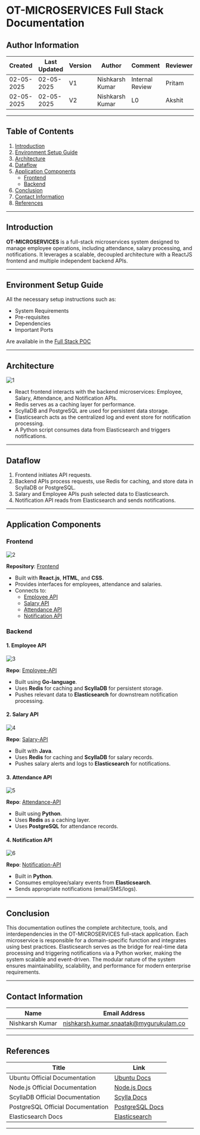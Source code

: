 # OT-MICROSERVICES Full Stack Documentation


## **Author Information**

| Created     | Last Updated | Version | Author          | Comment         | Reviewer |
|-------------|--------------|---------|-----------------|-----------------|----------|
| 02-05-2025  |  02-05-2025  | V1      | Nishkarsh Kumar | Internal Review | Pritam   |
| 02-05-2025  |  02-05-2025  | V2      | Nishkarsh Kumar | L0 | Akshit   |

---

## Table of Contents

1. [Introduction](#introduction)  
2. [Environment Setup Guide](#environment-setup-guide)  
3. [Architecture](#architecture)  
4. [Dataflow](#dataflow)  
5. [Application Components](#application-components)  
    - [Frontend](#frontend)  
    - [Backend](#backend)  
6. [Conclusion](#conclusion)  
7. [Contact Information](#contact-information)  
8. [References](#references)  

---

## Introduction

**OT-MICROSERVICES** is a full-stack microservices system designed to manage employee operations, including attendance, salary processing, and notifications. It leverages a scalable, decoupled architecture with a ReactJS frontend and multiple independent backend APIs.

---

## Environment Setup Guide

All the necessary setup instructions such as:

- System Requirements  
- Pre-requisites 
- Dependencies  
- Important Ports  

Are available in the [Full Stack POC](https://github.com/snaatak-Downtime-Crew/Documentation/blob/SCRUMS-90-harsh/ot-ms-understanding/applications/fullstack/demo/README.md#system-requirements)

---
## Architecture
![1](https://github.com/Nishkarsh9/images/blob/main/Screenshot%202025-05-02%20130101.png)
- React frontend interacts with the backend microservices: Employee, Salary, Attendance, and Notification APIs.
- Redis serves as a caching layer for performance.
- ScyllaDB and PostgreSQL are used for persistent data storage.
- Elasticsearch acts as the centralized log and event store for notification processing.
- A Python script consumes data from Elasticsearch and triggers notifications.

---

## Dataflow

1. Frontend initiates API requests.
2. Backend APIs process requests, use Redis for caching, and store data in ScyllaDB or PostgreSQL.
3. Salary and Employee APIs push selected data to Elasticsearch.
4. Notification API reads from Elasticsearch and sends notifications.

---

## Application Components

### Frontend

![2](https://github.com/Nishkarsh9/images/blob/main/Screenshot%202025-05-01%20145943.png)

**Repository**: [Frontend](https://github.com/snaatak-Downtime-Crew/Documentation/tree/SCRUMS-83-Prateek/ot-ms-understanding/applications/frontend/documentation)

- Built with **React.js**, **HTML**, and **CSS**.
- Provides interfaces for employees, attendance and salaries.
- Connects to:
  - [Employee API](https://github.com/snaatak-Downtime-Crew/Documentation/blob/SCRUMS-79-Adil/ot-ms-understanding/applications/employee/documentation/README.md)
  - [Salary API](https://github.com/snaatak-Downtime-Crew/Documentation/blob/SCRUMS-81-harsh/ot-ms-understanding/applications/salary/documentation/README.md)
  - [Attendance API](https://github.com/snaatak-Downtime-Crew/Documentation/blob/SCRUMS-77-Vardaan/ot-ms-understanding/applications/attendance/documentation/README.md)
  - [Notification API](https://github.com/snaatak-Downtime-Crew/Documentation/blob/SCRUMS-75-PRINCE/ot-ms-understanding/applications/notification/documentation/README.md)

### Backend

#### 1. Employee API

![3](https://github.com/Nishkarsh9/images/blob/main/Screenshot%202025-05-01%20145308.png)
  
**Repo**: [Employee-API](https://github.com/snaatak-Downtime-Crew/Documentation/blob/SCRUMS-79-Adil/ot-ms-understanding/applications/employee/documentation/README.md)  
- Built using **Go-language**.  
- Uses **Redis** for caching and **ScyllaDB** for persistent storage.  
- Pushes relevant data to **Elasticsearch** for downstream notification processing.  

#### 2. Salary API

![4](https://github.com/Nishkarsh9/images/blob/main/Screenshot%202025-05-01%20145414.png)

**Repo**: [Salary-API](https://github.com/snaatak-Downtime-Crew/Documentation/blob/SCRUMS-81-harsh/ot-ms-understanding/applications/salary/documentation/README.md)  
- Built with **Java**.
- Uses **Redis** for caching and **ScyllaDB** for salary records.  
- Pushes salary alerts and logs to **Elasticsearch** for notifications.  

#### 3. Attendance API

![5](https://github.com/Nishkarsh9/images/blob/main/Screenshot%202025-05-01%20145640.png)

**Repo**: [Attendance-API](https://github.com/snaatak-Downtime-Crew/Documentation/blob/SCRUMS-77-Vardaan/ot-ms-understanding/applications/attendance/documentation/README.md)  
- Built using **Python**.    
- Uses **Redis** as a caching layer.  
- Uses **PostgreSQL** for attendance records.  

#### 4. Notification API

![6](https://github.com/Nishkarsh9/images/blob/main/Screenshot%202025-05-02%20130743.png)
  
**Repo**: [Notification-API](https://github.com/snaatak-Downtime-Crew/Documentation/blob/SCRUMS-75-PRINCE/ot-ms-understanding/applications/notification/documentation/README.md)  
- Built in **Python**.  
- Consumes employee/salary events from **Elasticsearch**.  
- Sends appropriate notifications (email/SMS/logs).   

---

## Conclusion

This documentation outlines the complete architecture, tools, and interdependencies in the OT-MICROSERVICES full-stack application. Each microservice is responsible for a domain-specific function and integrates using best practices. Elasticsearch serves as the bridge for real-time data processing and triggering notifications via a Python worker, making the system scalable and event-driven. The modular nature of the system ensures maintainability, scalability, and performance for modern enterprise requirements.

---

## Contact Information

| Name       | Email Address                        |
|------------|--------------------------------------|
| Nishkarsh Kumar    | nishkarsh.kumar.snaatak@mygurukulam.co         |

---

## References

| **Title**                    | **Link**                                    |
|-------------------------------|---------------------------------------------|
| Ubuntu Official Documentation | [Ubuntu Docs](https://help.ubuntu.com)     |
| Node.js Official Documentation | [Node.js Docs](https://nodejs.org/en/docs) |
| ScyllaDB Official Documentation | [Scylla Docs](https://docs.scylladb.com)  |
| PostgreSQL Official Documentation | [PostgreSQL Docs](https://www.postgresql.org/docs/) |
| Elasticsearch Docs | [Elasticsearch](https://www.elastic.co/guide/en/elasticsearch/reference/index.html) |

---
